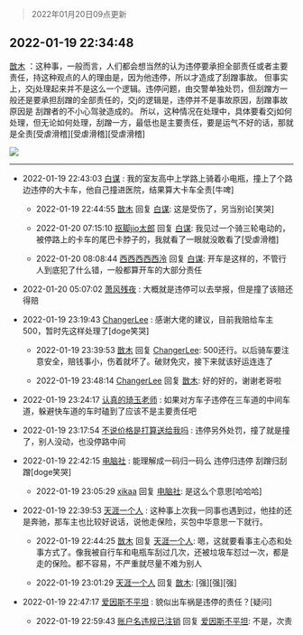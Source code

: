 > 2022年01月20日09点更新
<link rel="stylesheet" href="https://cdn.jsdelivr.net/gh/taotie6/sampleJSON@main/css/photo_show.css">
<meta name="referrer" content="no-referrer" />


 ## 2022-01-19 22:34:48 

 [㪚木](https://www.coolapk.com/feed/32946931?shareKey=YzQzMDQ5OWRkNGZkNjFlODI3NjQ~) ：这种事，一般而言，人们都会想当然的认为违停要承担全部责任或者主要责任，持这种观点的人的理由是，因为他违停，所以才造成了刮蹭事故。
但事实上，交j处理起来并不是这么一个逻辑。违停问题，由交警单独处罚，但刮蹭方一般还是要承担刮蹭的全部责任的，交j的逻辑是，违停并不是事故原因<!--break-->，刮蹭事故原因是 刮蹭者的不小心驾驶造成的。
所以，这种情况在处理中，具体要看交j如何处理，但无论如何处理，刮蹭一方，最低也是主要责任，要是运气不好的话，那就是全责[受虐滑稽][受虐滑稽][受虐滑稽] 

<div class="album">
<img class="img-item" src="http://image.coolapk.com/feed/2020/0606/14/1081091_9f3f6b82_5615_4033@320x172.gif" />
</div>

 ------- 

- 2022-01-19 22:43:03 [白谋](uid=4141147) : 我的室友高中上学路上骑着小电瓶，撞上了个路边违停的大卡车，他自己撞进医院，结果算大卡车全责[牛啤] 

    - 2022-01-19 22:44:55 [㪚木](uid=1081091) 回复 [白谋](uid=4141147): 这是受伤了，另当别论[笑哭] 

    - 2022-01-20 07:15:10 [抠脚jio太郎](uid=3743725) 回复 [白谋](uid=4141147): 我见过一个骑三轮电动的，被停路上的卡车的尾巴卡脖子的，我就看了一眼就没敢看了[受虐滑稽] 

    - 2022-01-20 08:08:44 [西西西西西泠](uid=3009916) 回复 [白谋](uid=4141147): 开车是这样的，不管行人到底犯了什么错，一般都算开车的大部分责任 

- 2022-01-20 05:07:02 [萧风残夜](uid=1913318) : 大概就是违停可以去举报，但是撞了该赔还得赔 

- 2022-01-19 23:19:43 [ChangerLee](uid=915195) : 感谢大佬的建议，目前我赔给车主500，暂时先这样处理了[doge笑哭] 

    - 2022-01-19 23:39:53 [㪚木](uid=1081091) 回复 [ChangerLee](uid=915195): 500还行。以后骑车要注意安全，赔钱事小，伤着就坏了。破财免灾，接下来就该好运连连了 

    - 2022-01-19 23:48:14 [ChangerLee](uid=915195) 回复 [㪚木](uid=1081091): 好的好的，谢谢老哥啦 

- 2022-01-19 23:24:17 [认真的琦玉老师](uid=1477178) : 如果对方车子违停在三车道的中间车道，躲避快车道的车时磕到了应该不是主要责任吧 

- 2022-01-19 23:17:54 [不说价格是打算送给我吗](uid=3415876) : 违停另外处罚，撞了就是撞了，别人没动，也没停路中间 

- 2022-01-19 22:42:15 [电脑社](uid=3731544) : 能理解成一码归一码么 违停归违停 刮蹭归刮蹭[doge笑哭] 

    - 2022-01-19 23:05:29 [xikaa](uid=2702798) 回复 [电脑社](uid=3731544): 是这么个意思[哈哈哈] 

- 2022-01-19 22:39:53 [天涯一个人](uid=3225865) : 这种事上次我一同事也遇到过，他挂的还是奔驰，那车主也比较好说话，说他走保险，买包中华意思一下就行。 

    - 2022-01-19 22:44:25 [㪚木](uid=1081091) 回复 [天涯一个人](uid=3225865): 嗯，这就要看事主心态和处事方式了。像我被自行车和电瓶车刮过几次，还被垃圾车怼过一次，都是走的保险。都不容易，不严重就尽量不难为别人 

    - 2022-01-19 23:01:29 [天涯一个人](uid=3225865) 回复 [㪚木](uid=1081091): [强][强][强] 

- 2022-01-19 22:47:17 [爱因斯不平坦](uid=834251) : 貌似出车祸是违停的责任？[疑问] 

    - 2022-01-19 22:59:43 [账户名违规已注销](uid=1039732) 回复 [爱因斯不平坦](uid=834251): 不是，次责 

